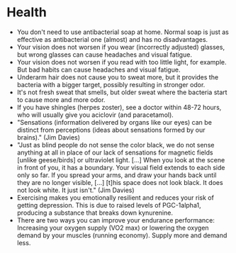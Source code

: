 # Health

 * You don't need to use antibacterial soap at home. Normal soap is just as effective as antibacterial one (almost) and has no disadvantages.
 * Your vision does not worsen if you wear (incorrectly adjusted) glasses, but wrong glasses can cause headaches and visual fatigue.
 * Your vision does not worsen if you read with too little light, for example. But bad habits can cause headaches and visual fatigue.
 * Underarm hair does not cause you to sweat more, but it provides the bacteria with a bigger target, possibly resulting in stronger odor.
 * It's not fresh sweat that smells, but older sweat where the bacteria start to cause more and more odor.
 * If you have shingles (herpes zoster), see a doctor within 48-72 hours, who will usually give you aciclovir (and paracetamol).
 * "Sensations (information delivered by organs like our eyes) can be distinct from perceptions (ideas about sensations formed by our brains)." (Jim Davies)
 * "Just as blind people do not sense the color black, we do not sense anything at all in place of our lack of sensations for magnetic fields [unlike geese/birds] or ultraviolet light. [...] When you look at the scene in front of you, it has a boundary. Your visual field extends to each side only so far. If you spread your arms, and draw your hands back until they are no longer visible, [...] [t]his space does not look black. It does not look white. It just isn't." (Jim Davies)
 * Exercising makes you emotionally resilient and reduces your risk of getting depression. This is due to raised levels of PGC-1alpha1, producing a substance that breaks down kynurenine.
 * There are two ways you can improve your endurance performance: Increasing your oxygen supply (VO2 max) or lowering the oxygen demand by your muscles (running economy). Supply more and demand less.
